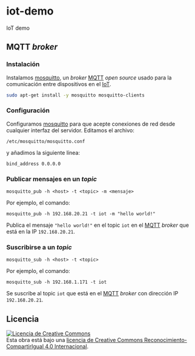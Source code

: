 # iot-demo

IoT demo

## MQTT *broker*

### Instalación

Instalamos [mosquitto][1], un  *broker* [MQTT][2] *open source* usado para la comunicación entre dispositivos en el [IoT][3].

```bash
sudo apt-get install -y mosquitto mosquitto-clients
```

### Configuración

Configuramos [mosquitto][1] para que acepte conexiones de red desde cualquier interfaz del servidor. Editamos el archivo:

```
/etc/mosquitto/mosquitto.conf 
```

y añadimos la siguiente línea:

```
bind_address 0.0.0.0
```

### Publicar mensajes en un *topic*

``` 
mosquitto_pub -h <host> -t <topic> -m <mensaje>
```

Por ejemplo, el comando:

``` 
mosquitto_pub -h 192.168.20.21 -t iot -m "hello world!"
```

Publica el mensaje `"hello world!"` en el topic `iot` en el [MQTT][2] *broker* que está en la IP `192.168.20.21`.

### Suscribirse a un *topic* 

```
mosquitto_sub -h <host> -t <topic>
```

Por ejemplo, el comando:

```
mosquitto_sub -h 192.168.1.171 -t iot
```

Se suscribe al topic `iot` que está en el [MQTT][2] *broker* con dirección IP `192.168.20.21`.

## Licencia

<a rel="license" href="http://creativecommons.org/licenses/by-sa/4.0/"><img alt="Licencia de Creative Commons" style="border-width:0" src="https://i.creativecommons.org/l/by-sa/4.0/88x31.png" /></a><br />Esta obra está bajo una <a rel="license" href="http://creativecommons.org/licenses/by-sa/4.0/">licencia de Creative Commons Reconocimiento-CompartirIgual 4.0 Internacional</a>.



[1]: https://mosquitto.org
[2]: http://mqtt.org
[3]: https://es.wikipedia.org/wiki/Internet_de_las_cosas